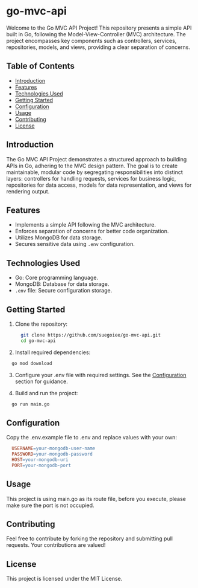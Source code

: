 # go-mvc-api

Welcome to the Go MVC API Project! This repository presents a simple API built in Go, following the Model-View-Controller (MVC) architecture. The project encompasses key components such as controllers, services, repositories, models, and views, providing a clear separation of concerns.

## Table of Contents

- [Introduction](#introduction)
- [Features](#features)
- [Technologies Used](#technologies-used)
- [Getting Started](#getting-started)
- [Configuration](#configuration)
- [Usage](#usage)
- [Contributing](#contributing)
- [License](#license)

## Introduction

The Go MVC API Project demonstrates a structured approach to building APIs in Go, adhering to the MVC design pattern. The goal is to create maintainable, modular code by segregating responsibilities into distinct layers: controllers for handling requests, services for business logic, repositories for data access, models for data representation, and views for rendering output.

## Features

- Implements a simple API following the MVC architecture.
- Enforces separation of concerns for better code organization.
- Utilizes MongoDB for data storage.
- Secures sensitive data using `.env` configuration.

## Technologies Used

- Go: Core programming language.
- MongoDB: Database for data storage.
- `.env` file: Secure configuration storage.

## Getting Started

1. Clone the repository:

   ```bash
     git clone https://github.com/suegoiee/go-mvc-api.git
     cd go-mvc-api
   ```
2. Install required dependencies:

  ```bash
    go mod download
  ```
3. Configure your .env file with required settings. See the [Configuration](#configuration) section for guidance.

4. Build and run the project:

  ```bash
    go run main.go
  ```
## Configuration
Copy the .env.example file to .env and replace values with your own:

  ```makefile
    USERNAME=your-mongodb-user-name
    PASSWORD=your-mongodb-password
    HOST=your-mongodb-uri
    PORT=your-mongodb-port
  ```
## Usage
This project is using main.go as its route file, before you execute, please make sure the port is not occupied.

## Contributing
Feel free to contribute by forking the repository and submitting pull requests. Your contributions are valued!

## License
This project is licensed under the MIT License.
